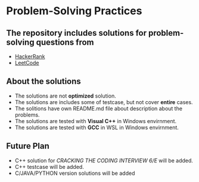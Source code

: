 # Problem-Solving Practices
## The repository includes solutions for problem-solving questions from 
* [HackerRank](https://www.hackerrank.com/)
* [LeetCode](https://leetcode.com/)

## About the solutions
- The solutions are not **optimized** solution.
- The solutions are includes some of testcase, but not cover **entire** cases.
- The solitions have own README.md file about description about the problems.
- The solutions are tested with **Visual C++** in Windows envirnment.
- The solutions are tested with **GCC** in WSL in Windows envirnment.

## Future Plan
- C++ solution for _CRACKING THE CODING INTERVIEW 6/E_ will be added.
- C++ testcase will be added.
- C/JAVA/PYTHON version solutions will be added
